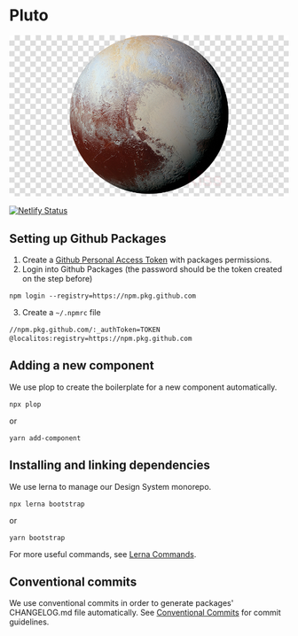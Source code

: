 # Pluto
![Pluto](https://github.com/Localitos/pluto/blob/main/public/pluto.png?raw=true)


[![Netlify Status](https://api.netlify.com/api/v1/badges/b05a949c-18c2-42e3-84e1-9c4779b7ccb3/deploy-status)](https://app.netlify.com/sites/pluto-design-system/deploys)

## Setting up Github Packages
1. Create a [Github Personal Access Token](https://docs.github.com/en/authentication/keeping-your-account-and-data-secure/creating-a-personal-access-token) with packages permissions.
2. Login into Github Packages (the password should be the token created on the step before)

```
npm login --registry=https://npm.pkg.github.com
```

3. Create a `~/.npmrc` file

```
//npm.pkg.github.com/:_authToken=TOKEN
@localitos:registry=https://npm.pkg.github.com
```

## Adding a new component
We use plop to create the boilerplate for a new component automatically.

```
npx plop
```

or 

```
yarn add-component
```

## Installing and linking dependencies
We use lerna to manage our Design System monorepo. 

```
npx lerna bootstrap
```

or 

```
yarn bootstrap
```

For more useful commands, see [Lerna Commands](https://lerna.js.org/docs/api-reference/commands).



## Conventional commits
We use conventional commits in order to generate packages' CHANGELOG.md file automatically.
See [Conventional Commits](https://conventionalcommits.org) for commit guidelines.

